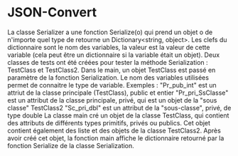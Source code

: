 # JSON-Convert
La classe Serializer a une fonction Serialize(o) qui prend un objet o de n'importe quel type de retourne un Dictionary<string, object>.
Les clefs du dictionnaire sont le nom des variables, la valeur est la valeur de cette variable (cela peut être un dictionnaire si la variable était un objet).
Deux classes de tests ont été créées pour tester la méthode Serialization : TestClass et TestClass2.
Dans le main, un objet TestClass est passé en paramètre de la fonction Serialization.
Le nom des variables utilisées permet de connaitre le type de variable. Exemples :
  "Pr_pub_int" est un attriut de la classe principale (TestClass), public et entier
  "Pr_pri_SsClasse" est un attribut de la classe principale, privé, qui est un objet de la "sous classe" TestClass2
  "Sc_pri_dbl" est un attribut de la "sous-classe", privé, de type double
La classe main cré un objet de la classe TestClass, qui contient des attributs de différents types primitifs, privés ou publics.
Cet objet contient également des liste et des objets de la classe TestClass2.
Après avoir créé cet objet, la fonction main affiche le dictionnaire retourné par la fonction  Serialize de la classe Serialization.
